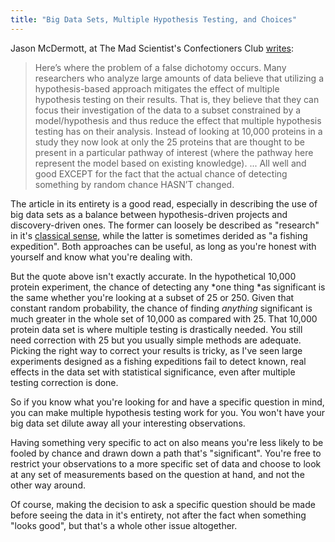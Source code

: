 ```yaml
---
title: "Big Data Sets, Multiple Hypothesis Testing, and Choices"
---
```


Jason McDermott, at The Mad Scientist's Confectioners Club [writes](http://jasonya.com/wp/the-false-dichotomy-of-multiple-hypothesis-testing/):

> Here’s where the problem of a false dichotomy occurs. Many researchers  who analyze large amounts of data believe that utilizing a  hypothesis-based approach mitigates the effect of multiple hypothesis  testing on their results. That is, they believe that they can focus  their investigation of the data to a subset constrained by a  model/hypothesis and thus reduce the effect that multiple hypothesis  testing has on their analysis. Instead of looking at 10,000 proteins in a  study they now look at only the 25 proteins that are thought to be  present in a particular pathway of interest (where the pathway here  represent the model based on existing knowledge). ... All well and  good EXCEPT for the fact that the actual chance of detecting something  by random chance HASN’T changed.

The article in its entirety is a good read, especially in describing the use of big data sets as a balance between hypothesis-driven projects and discovery-driven ones. The former can loosely be described as "research" in it's <a href="http://www.etymonline.com/index.php?term=research" target="_blank">classical sense</a>, while the latter is sometimes derided as "a fishing expedition". Both approaches can be useful, as long as you're honest with yourself and know what you're dealing with.

But the quote above isn't exactly accurate. In the hypothetical 10,000 protein experiment, the chance of detecting any *one thing *as significant is the same whether you're looking at a subset of 25 or 250. Given that constant random probability, the chance of finding *anything* significant is much greater in the whole set of 10,000 as compared with 25. That 10,000 protein data set is where multiple testing is drastically needed. You still need correction with 25 but you usually simple methods are adequate. Picking the right way to correct your results is tricky, as I've seen large experiments designed as a fishing expeditions fail to detect known, real effects in the data set with statistical significance, even after multiple testing correction is done.

So if you know what you're looking for and have a specific question in mind, you can make multiple hypothesis testing work for you. You won't have your big data set dilute away all your interesting observations.

Having something very specific to act on also means you're less likely to be fooled by chance and drawn down a path that's "significant". You're free to restrict your observations to a more specific set of data and choose to look at any set of measurements based on the question at hand, and not the other way around.

Of course, making the decision to ask a specific question should be made before seeing the data in it's entirety, not after the fact when something "looks good", but that's a whole other issue altogether.
